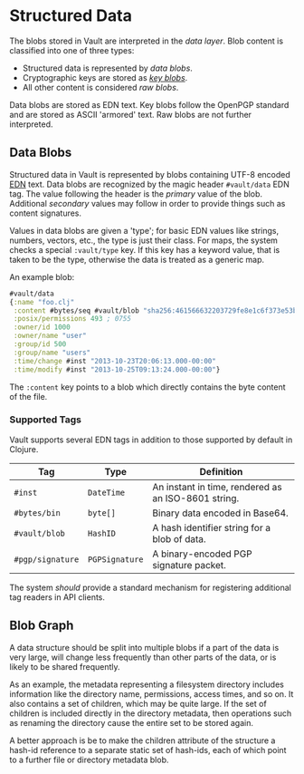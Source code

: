 Structured Data
===============

The blobs stored in Vault are interpreted in the _data layer_. Blob content is
classified into one of three types:
- Structured data is represented by _data blobs_.
- Cryptographic keys are stored as [_key blobs_](keys.md).
- All other content is considered _raw blobs_.

Data blobs are stored as EDN text. Key blobs follow the OpenPGP standard and are
stored as ASCII 'armored' text. Raw blobs are not further interpreted.

## Data Blobs

Structured data in Vault is represented by blobs containing UTF-8 encoded
[EDN](https://github.com/edn-format/edn) text. Data blobs are recognized by the
magic header `#vault/data` EDN tag. The value following the header is the
_primary_ value of the blob. Additional _secondary_ values may follow in order
to provide things such as content signatures.

Values in data blobs are given a 'type'; for basic EDN values like strings,
numbers, vectors, etc., the type is just their class. For maps, the system
checks a special `:vault/type` key. If this key has a keyword value, that is
taken to be the type, otherwise the data is treated as a generic map.

An example blob:

```clojure
#vault/data
{:name "foo.clj"
 :content #bytes/seq #vault/blob "sha256:461566632203729fe8e1c6f373e53b5618069817f00f916cceb451853e0b9f75"
 :posix/permissions 493 ; 0755
 :owner/id 1000
 :owner/name "user"
 :group/id 500
 :group/name "users"
 :time/change #inst "2013-10-23T20:06:13.000-00:00"
 :time/modify #inst "2013-10-25T09:13:24.000-00:00"}
```

The `:content` key points to a blob which directly contains the byte content of
the file.

### Supported Tags

Vault supports several EDN tags in addition to those supported by default in
Clojure.

| Tag              | Type           | Definition |
|------------------|----------------|------------|
| `#inst`          | `DateTime`     | An instant in time, rendered as an ISO-8601 string.
| `#bytes/bin`     | `byte[]`       | Binary data encoded in Base64.
| `#vault/blob`    | `HashID`       | A hash identifier string for a blob of data.
| `#pgp/signature` | `PGPSignature` | A binary-encoded PGP signature packet.

The system _should_ provide a standard mechanism for registering additional tag
readers in API clients.

## Blob Graph

A data structure should be split into multiple blobs if a part of the data is
very large, will change less frequently than other parts of the data, or
is likely to be shared frequently.

As an example, the metadata representing a filesystem directory includes
information like the directory name, permissions, access times, and so on. It
also contains a set of children, which may be quite large. If the set of
children is included directly in the directory metadata, then operations such as
renaming the directory cause the entire set to be stored again.

A better approach is be to make the children attribute of the structure a
hash-id reference to a separate static set of hash-ids, each of which point to a
further file or directory metadata blob.
